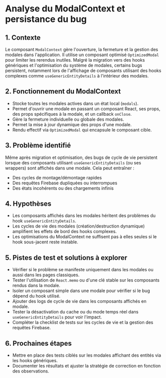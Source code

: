 # Analyse du ModalContext et persistance du bug

## 1. Contexte

Le composant `ModalContext` gère l'ouverture, la fermeture et la gestion des modales dans l'application. Il utilise un composant optimisé `OptimizedModal` pour limiter les rerendus inutiles. Malgré la migration vers des hooks génériques et l'optimisation du système de modales, certains bugs persistent, notamment lors de l'affichage de composants utilisant des hooks complexes comme `useGenericEntityDetails` à l'intérieur des modales.

## 2. Fonctionnement du ModalContext

- Stocke toutes les modales actives dans un état local (`modals`).
- Permet d'ouvrir une modale en passant un composant React, ses props, des props spécifiques à la modale, et un callback `onClose`.
- Gère la fermeture individuelle ou globale des modales.
- Permet la mise à jour dynamique des props d'une modale.
- Rendu effectif via `OptimizedModal` qui encapsule le composant cible.

## 3. Problème identifié

Même après migration et optimisation, des bugs de cycle de vie persistent lorsque des composants utilisant `useGenericEntityDetails` (ou ses wrappers) sont affichés dans une modale. Cela peut entraîner :
- Des cycles de montage/démontage rapides
- Des requêtes Firebase dupliquées ou interrompues
- Des états incohérents ou des chargements infinis

## 4. Hypothèses

- Les composants affichés dans les modales héritent des problèmes du hook `useGenericEntityDetails`.
- Les cycles de vie des modales (création/destruction dynamique) amplifient les effets de bord des hooks complexes.
- Les optimisations du ModalContext ne suffisent pas à elles seules si le hook sous-jacent reste instable.

## 5. Pistes de test et solutions à explorer

- Vérifier si le problème se manifeste uniquement dans les modales ou aussi dans les pages classiques.
- Tester l'utilisation de `React.memo` ou d'une clé stable sur les composants rendus dans la modale.
- Isoler un composant simple dans une modale pour vérifier si le bug dépend du hook utilisé.
- Ajouter des logs de cycle de vie dans les composants affichés en modale.
- Tester la désactivation du cache ou du mode temps réel dans `useGenericEntityDetails` pour voir l'impact.
- Compléter la checklist de tests sur les cycles de vie et la gestion des requêtes Firebase.

## 6. Prochaines étapes

- Mettre en place des tests ciblés sur les modales affichant des entités via les hooks génériques.
- Documenter les résultats et ajuster la stratégie de correction en fonction des observations.
